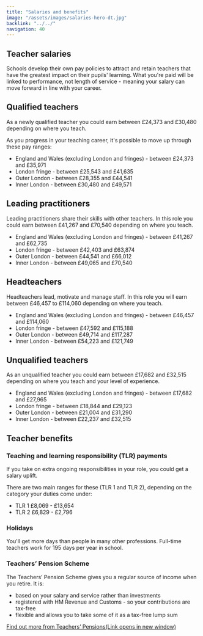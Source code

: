 ```yaml
---
title: "Salaries and benefits"
image: "/assets/images/salaries-hero-dt.jpg"
backlink: "../../"
navigation: 40
---
```


<div class="content__left">

<h2>Teacher salaries</h2>

<p>Schools develop their own pay policies to attract and retain teachers that have the greatest impact on their pupils' learning. What you're paid will be linked to performance, not length of service - meaning your salary can move forward in line with your career.</p>


  
<h2>Qualified teachers</h2>  

<p>As a newly qualified teacher you could earn between £24,373 and £30,480 depending on where you teach.</p>
<p>As you progress in your teaching career, it's possible to move up through these pay ranges:</p>

<ul>
  <li>England and Wales (excluding London and fringes) - between £24,373 and £35,971</li>
  <li>London fringe - between £25,543 and £41,635 </li>
  <li>Outer London - between £28,355 and £44,541</li>
  <li>Inner London - between £30,480 and £49,571</li>
</ul>




<h2>Leading practitioners</h2>

<p>Leading practitioners share their skills with other teachers. In this role you could earn between £41,267 and £70,540 depending on where you teach.</p>
<ul>
  <li>England and Wales (excluding London and fringes) - between £41,267 and £62,735</li>
  <li>London fringe - between £42,403 and £63,874 </li>
  <li>Outer London - between £44,541 and £66,012</li>
  <li>Inner London - between £49,065 and £70,540</li>
  
</ul>


<h2>Headteachers</h2>

<p>Headteachers lead, motivate and manage staff. In this role you will earn between £46,457 to £114,060 depending on where you teach.</p>

<ul>
  <li>England and Wales (excluding London and fringes) - between £46,457 and £114,060</li>
  <li>London fringe - between £47,592 and £115,188 </li>
  <li>Outer London - between £49,714 and £117,287</li>
  <li>Inner London - between £54,223 and £121,749</li>
  
</ul>

<h2>Unqualified teachers </h2>
<p>As an unqualified teacher you could earn between £17,682 and £32,515 depending on where you teach and your level of experience.</p>
<ul>
  <li>England and Wales (excluding London and fringes) - between £17,682 and £27,965</li>
  <li>London fringe - between £18,844 and £29,123 </li>
  <li>Outer London - between £21,004 and £31,290</li>
  <li>Inner London - between £22,237 and £32,515</li>
</ul>



<h2>Teacher benefits</h2>


<h3>Teaching and learning responsibility (TLR) payments</h3>
<p>If you take on extra ongoing responsibilities in your role, you could get a salary uplift.</p>
<p>There are two main ranges for these (TLR 1 and TLR 2), depending on the category your duties come under:</p>
<ul>
  <li>TLR 1 £8,069 - £13,654</li>
  <li>TLR 2 £6,829 - £2,796</li>
  </ul>
  
  <h3>Holidays</h3>
  <p>You'll get more days than people in many other professions. Full-time teachers work for 195 days per year in school.</p>
  
  
<h3>Teachers’ Pension Scheme</h3>

<p>The Teachers’ Pension Scheme gives you a regular source of income when you retire. It is:</p>

  <ul>
  <li><span>based on your salary and service rather than investments</span></li>
  <li><span>registered with HM Revenue and Customs - so your contributions are tax-free</span></li>
  <li><span>flexible and allows you to take some of it as a tax-free lump sum</span></li>
  </ul>

<p><a href="https://www.teacherspensions.co.uk/members/new-starter.aspx"  target="_blank" rel="noopener noreferrer">Find out more from Teachers’ Pensions<span class="govuk-visually-hidden">(Link opens in new window)</span><i class="icon icon-external"></i></a></p>



